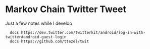 # Markov Chain Twitter Tweet



Just a few notes while I develop

      docs https://dev.twitter.com/twitterkit/android/log-in-with-twitter#android-guest-login
      docs https://github.com/ttezel/twit